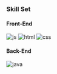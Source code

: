 ### Skill Set

#### Front-End
![js](https://img.shields.io/badge/JavaScript-F7DF1E?style=for-the-badge&logo=JavaScript&logoColor=white)
![html](https://img.shields.io/badge/HTML5-E34F26?style=for-the-badge&logo=html5&logoColor=white)
![css](https://img.shields.io/badge/CSS-239120?&style=for-the-badge&logo=css3&logoColor=white)


#### Back-End
![java](https://img.shields.io/badge/Java-ED8B00?style=for-the-badge&logo=openjdk&logoColor=white)

